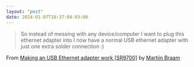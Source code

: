 ```yaml
---
layout: "post"
date: 2024-01-07T16:37:04-03:00
---
```


> So instead of messing with any device/computer I want to plug this ethernet adapter into I now have a normal USB ethernet adapter with just one extra solder connection :)

From [Making an USB Ethernet adapter work [SR9700]](https://blog.brixit.nl/making-a-usb-ethernet-adapter-work-sr9700/) by [Martijn Braam](https://blog.brixit.nl/)
